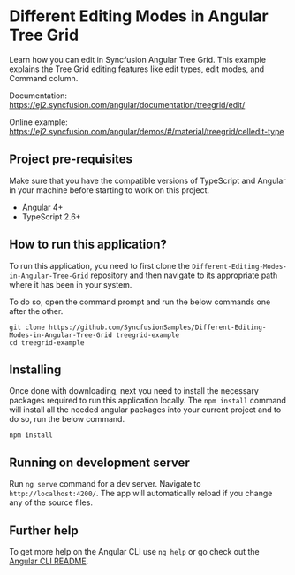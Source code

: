# Different Editing Modes in Angular Tree Grid

Learn how you can edit in Syncfusion Angular Tree Grid. This example explains the Tree Grid editing features like edit types, edit modes, and Command column.

Documentation: https://ej2.syncfusion.com/angular/documentation/treegrid/edit/

Online example: https://ej2.syncfusion.com/angular/demos/#/material/treegrid/celledit-type

## Project pre-requisites
Make sure that you have the compatible versions of TypeScript and Angular in your machine before starting to work on this project.
* Angular 4+
* TypeScript 2.6+

## How to run this application?
To run this application, you need to first clone the `Different-Editing-Modes-in-Angular-Tree-Grid` repository and then navigate to its appropriate path where it has been in your system.

To do so, open the command prompt and run the below commands one after the other.

```
git clone https://github.com/SyncfusionSamples/Different-Editing-Modes-in-Angular-Tree-Grid treegrid-example
cd treegrid-example
```

## Installing
Once done with downloading, next you need to install the necessary packages required to run this application locally. The `npm install` command will install all the needed angular packages into your current project and to do so, run the below command.

```
npm install
```

## Running on development server
Run `ng serve` command for a dev server. Navigate to `http://localhost:4200/`. The app will automatically reload if you change any of the source files.

## Further help

To get more help on the Angular CLI use `ng help` or go check out the [Angular CLI README](https://github.com/angular/angular-cli/blob/master/README.md).
